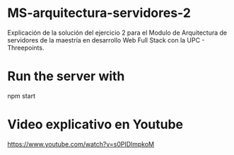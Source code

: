 # MS-arquitectura-servidores-2
Explicación de la solución del ejercicio 2 para el Modulo de Arquitectura de servidores de la maestría en desarrollo Web Full Stack con la UPC - Threepoints.

# Run the server with
npm start

# Video explicativo en Youtube
https://www.youtube.com/watch?v=s0PIDlmpkoM
